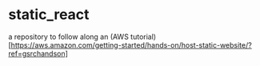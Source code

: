 # static_react
a repository to follow along an (AWS tutorial)[https://aws.amazon.com/getting-started/hands-on/host-static-website/?ref=gsrchandson]
